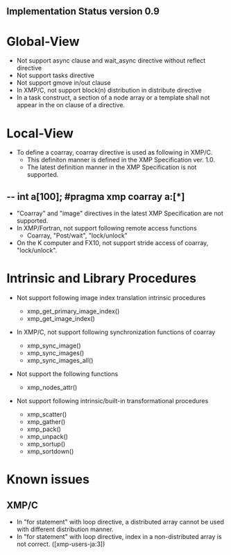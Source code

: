 Implementation Status version 0.9
---------------------------------------
# Global-View
* Not support async clause and wait_async directive without reflect directive
* Not support tasks directive
* Not support gmove in/out clause
* In XMP/C, not support block(n) distribution in distribute directive
* In a task construct, a section of a node array or a template shall not appear in the on clause of a directive.

# Local-View
* To define a coarray, coarray directive is used as following in XMP/C.
    * This definiton manner is defined in the XMP Specification ver. 1.0.
    * The latest definition manner in the XMP Specification is not supported. 

--
    int a[100];
    #pragma xmp coarray a:[*]
--

* "Coarray" and "image" directives in the latest XMP Specification are not supported.
* In XMP/Fortran, not support following remote access functions
    * Coarray, "Post/wait", "lock/unlock"
* On the K computer and FX10, not support stride access of coarray, "lock/unlock".

# Intrinsic and Library Procedures
* Not support following image index translation intrinsic procedures
    * xmp_get_primary_image_index()
    * xmp_get_image_index()

* In XMP/C, not support following synchronization functions of coarray
    * xmp_sync_image()
    * xmp_sync_images()
    * xmp_sync_images_all()

* Not support the following functions
    * xmp_nodes_attr()

* Not support following intrinsic/built-in transformational procedures
    * xmp_scatter()
    * xmp_gather()
    * xmp_pack()
    * xmp_unpack()
    * xmp_sortup()
    * xmp_sortdown()

# Known issues
## XMP/C
* In "for statement" with loop directive, a distributed array cannot be used with different distribution manner.
* In "for statement" with loop directive, index in a non-distributed array is not correct. ([xmp-users-ja:3])
